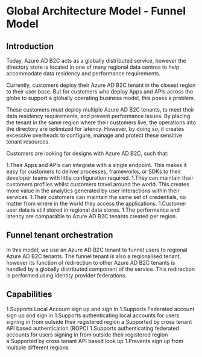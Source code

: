 # Global Architecture Model - Funnel Model

## Introduction

Today, Azure AD B2C acts as a globally distributed service, however the directory store is located in one of many regional data centres to help accommodate data residency and performance requirements.

Currently, customers deploy their Azure AD B2C tenant in the closest region to their user base. But for customers who deploy Apps and APIs across the globe to support a globally operating business model, this poses a problem.

These customers must deploy multiple Azure AD B2C tenants, to meet their data residency requirements, and prevent performance issues. By placing the tenant in the same region where their customers live, the operations into the directory are optimized for latency. However, by doing so, it creates excessive overheads to configure, manage and protect these sensitive tenant resources.

Customers are looking for designs with Azure AD B2C, such that:

1.Their Apps and APIs can integrate with a single endpoint. This makes it easy for customers to deliver processes, frameworks, or SDKs to their developer teams with little configuration required.
1.They can maintain their customers profiles whilst customers travel around the world. This creates more value in the analytics generated by user interactions within their services. 
1.Their customers can maintain the same set of credentials, no matter from where in the world they access the applications.
1.Customer user data is still stored in regional data stores.
1.The performance and latency are comparable to Azure AD B2C tenants created per region.

## Funnel tenant orchestration

In this model, we use an Azure AD B2C tenant to funnel users to regional Azure AD B2C tenants. The funnel tenant is also a regionalised tenant, however its function of redirection to other Azure AD B2C tenants is handled by a globally distributed component of the service. This redirection is performed using identity provider federations.

## Capabilities

1.Supports Local Account sign up and sign in
1.Supports Federated account sign up and sign in
1.Supports authenticating local accounts for users signing in from outside their registered region
    a.Supported by cross tenant API based authentication (ROPC)
1.Supports authenticating federated accounts for users signing in from outside their registered region
    a.Supported by cross tenant API based look up
1.Prevents sign up from multiple different regions
